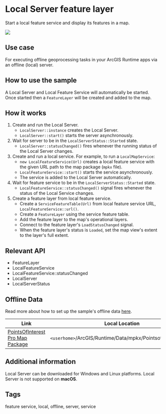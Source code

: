 # Local Server feature layer

Start a local feature service and display its features in a map.

![](screenshot.png)

## Use case

For executing offline geoprocessing tasks in your ArcGIS Runtime apps via an offline (local) server.

## How to use the sample

A Local Server and Local Feature Service will automatically be started. Once started then a `FeatureLayer` will be created and added to the map.

## How it works

1. Create and run the Local Server.
    * `LocalServer::instance` creates the Local Server.
    * `LocalServer::start()` starts the server asynchronously.
2. Wait for server to be in the `LocalServerStatus::Started` state.
    * `LocalServer::statusChanged()` fires whenever the running status of the Local Server changes.
3. Create and run a local service. For example, to run a `LocalMapService`:
    * `new LocalFeatureService(Url)` creates a local feature service with the given URL path to the map package (`mpkx` file).
    * `LocalFeatureService::start()` starts the service asynchronously.
    * The service is added to the Local Server automatically.
4. Wait for feature service to be in the `LocalServerStatus::Started` state.
    * `LocalFeatureService::statusChanged()` signal fires whenever the status of the Local Service changes.
5. Create a feature layer from local feature service.
    * Create a `ServiceFeatureTable(Url)` from local feature service URL, `LocalFeatureService::url()`.
	* Create a `FeatureLayer` using the service feature table.
	* Add the feature layer to the map's operational layers.
	* Connect to the feature layer's `LoadStatusChanged` signal.
	* When the feature layer's status is `Loaded`, set the map view's extent to the layer's full extent.

## Relevant API

* FeatureLayer
* LocalFeatureService
* LocalFeatureService::statusChanged
* LocalServer
* LocalServerStatus

## Offline Data

Read more about how to set up the sample's offline data [here](http://links.esri.com/ArcGISRuntimeQtSamples#use-offline-data-in-the-samples).

Link | Local Location
---------|-------|
|[PointsOfInterest Pro Map Package](https://www.arcgis.com/home/item.html?id=92ca5cdb3ff1461384bf80dc008e297b)|`<userhome>`/ArcGIS/Runtime/Data/mpkx/PointsofInterest.mpkx|

## Additional information

Local Server can be downloaded for Windows and Linux platforms. Local Server is not supported on **macOS**.

## Tags

feature service, local, offline, server, service
